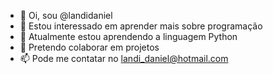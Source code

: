 - 👋 Oi, sou @landidaniel
- 👀 Estou interessado em aprender mais sobre programação
- 🌱 Atualmente estou aprendendo a linguagem Python
- 💞️ Pretendo colaborar em projetos 
- 📫 Pode me contatar no landi_daniel@hotmail.com

<!---
landidaniel/landidaniel is a ✨ special ✨ repository because its `README.md` (this file) appears on your GitHub profile.
You can click the Preview link to take a look at your changes.
--->
